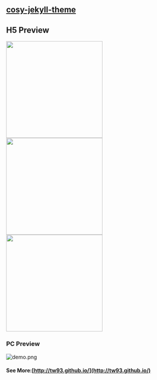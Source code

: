 ## [cosy-jekyll-theme](https://rubygems.org/gems/cosy-jekyll-theme)

## H5 Preview

<img src="http://tw93.github.io/images/demo1.PNG" width="260"/><img src="http://tw93.github.io/images/demo4.PNG" width="260"/><img src="http://tw93.github.io/images/demo3.PNG" width="260"/>


### PC Preview
![demo.png](http://tw93.github.io/images/demo2.jpg)


#### See More:[http://tw93.github.io/](http://tw93.github.io/)
